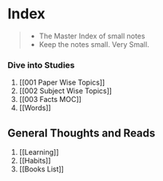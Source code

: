 # Index

> - The Master Index of small notes
> - Keep the notes small. Very Small.

### Dive into Studies 
1. [[001 Paper Wise Topics]] 
2. [[002 Subject Wise Topics]]
3. [[003 Facts MOC]]
4. [[Words]] 

## General Thoughts and Reads
1. [[Learning]]
2. [[Habits]]
3. [[Books List]]
	